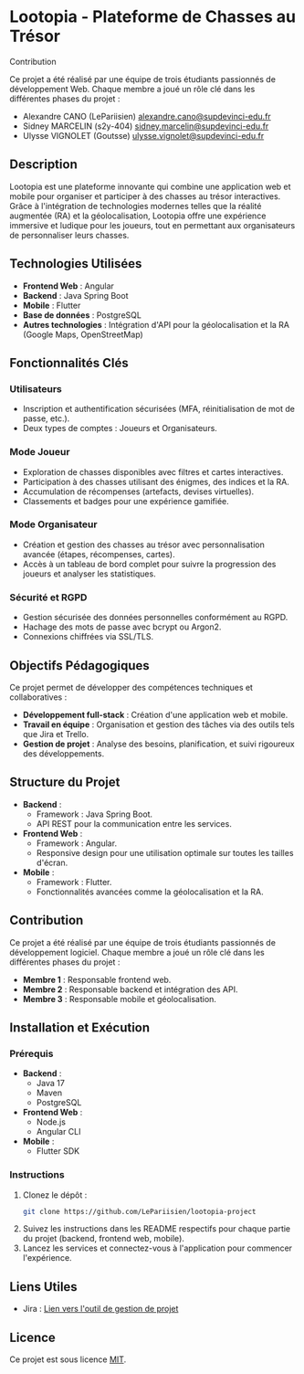 # Lootopia - Plateforme de Chasses au Trésor

Contribution

Ce projet a été réalisé par une équipe de trois étudiants passionnés de développement Web. Chaque membre a joué un rôle clé dans les différentes phases du projet :

- Alexandre CANO (LePariisien) <alexandre.cano@supdevinci-edu.fr>
- Sidney MARCELIN (s2y-404) <sidney.marcelin@supdevinci-edu.fr>
- Ulysse VIGNOLET (Goutsse) <ulysse.vignolet@supdevinci-edu.fr>

## Description
Lootopia est une plateforme innovante qui combine une application web et mobile pour organiser et participer à des chasses au trésor interactives. Grâce à l'intégration de technologies modernes telles que la réalité augmentée (RA) et la géolocalisation, Lootopia offre une expérience immersive et ludique pour les joueurs, tout en permettant aux organisateurs de personnaliser leurs chasses.

## Technologies Utilisées
- **Frontend Web** : Angular
- **Backend** : Java Spring Boot
- **Mobile** : Flutter
- **Base de données** : PostgreSQL
- **Autres technologies** : Intégration d'API pour la géolocalisation et la RA (Google Maps, OpenStreetMap)

## Fonctionnalités Clés
### Utilisateurs
- Inscription et authentification sécurisées (MFA, réinitialisation de mot de passe, etc.).
- Deux types de comptes : Joueurs et Organisateurs.

### Mode Joueur
- Exploration de chasses disponibles avec filtres et cartes interactives.
- Participation à des chasses utilisant des énigmes, des indices et la RA.
- Accumulation de récompenses (artefacts, devises virtuelles).
- Classements et badges pour une expérience gamifiée.

### Mode Organisateur
- Création et gestion des chasses au trésor avec personnalisation avancée (étapes, récompenses, cartes).
- Accès à un tableau de bord complet pour suivre la progression des joueurs et analyser les statistiques.

### Sécurité et RGPD
- Gestion sécurisée des données personnelles conformément au RGPD.
- Hachage des mots de passe avec bcrypt ou Argon2.
- Connexions chiffrées via SSL/TLS.

## Objectifs Pédagogiques
Ce projet permet de développer des compétences techniques et collaboratives :
- **Développement full-stack** : Création d'une application web et mobile.
- **Travail en équipe** : Organisation et gestion des tâches via des outils tels que Jira et Trello.
- **Gestion de projet** : Analyse des besoins, planification, et suivi rigoureux des développements.

## Structure du Projet
- **Backend** :
  - Framework : Java Spring Boot.
  - API REST pour la communication entre les services.
- **Frontend Web** :
  - Framework : Angular.
  - Responsive design pour une utilisation optimale sur toutes les tailles d'écran.
- **Mobile** :
  - Framework : Flutter.
  - Fonctionnalités avancées comme la géolocalisation et la RA.

## Contribution
Ce projet a été réalisé par une équipe de trois étudiants passionnés de développement logiciel. Chaque membre a joué un rôle clé dans les différentes phases du projet :
- **Membre 1** : Responsable frontend web.
- **Membre 2** : Responsable backend et intégration des API.
- **Membre 3** : Responsable mobile et géolocalisation.

## Installation et Exécution
### Prérequis
- **Backend** :
  - Java 17
  - Maven
  - PostgreSQL
- **Frontend Web** :
  - Node.js
  - Angular CLI
- **Mobile** :
  - Flutter SDK

### Instructions
1. Clonez le dépôt :
   ```bash
   git clone https://github.com/LePariisien/lootopia-project
   ```
2. Suivez les instructions dans les README respectifs pour chaque partie du projet (backend, frontend web, mobile).
3. Lancez les services et connectez-vous à l'application pour commencer l'expérience.

## Liens Utiles
- Jira : [Lien vers l'outil de gestion de projet](#)

## Licence
Ce projet est sous licence [MIT](LICENSE).


